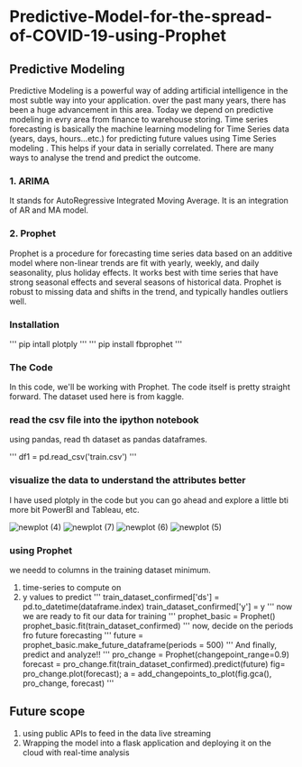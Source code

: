 # Predictive-Model-for-the-spread-of-COVID-19-using-Prophet

## Predictive Modeling
Predictive Modeling is a powerful way of adding artificial intelligence in the most subtle way into your application. over the past many years, there has been a huge advancement in this area. Today we depend on predictive modeling in evry area from finance to warehouse storing.
Time series forecasting is basically the machine learning modeling for Time Series data (years, days, hours…etc.) for predicting future values using Time Series modeling . This helps if your data in serially correlated.
There are many ways to analyse the trend and predict the outcome.
### 1. ARIMA
 It stands for AutoRegressive Integrated Moving Average. It is an integration of AR and MA model. 
 ### 2. Prophet
 Prophet is a procedure for forecasting time series data based on an additive model where non-linear trends are fit with yearly, weekly, and daily seasonality, plus holiday effects. It works best with time series that have strong seasonal effects and several seasons of historical data. Prophet is robust to missing data and shifts in the trend, and typically handles outliers well.

### Installation
'''
pip intall plotply
'''
'''
pip install fbprophet
'''

### The Code
 In this code, we'll be working with Prophet. The code itself is pretty straight forward. The dataset used here is from kaggle.
 
 ### read the csv file into the ipython notebook
 using pandas, read th dataset as pandas dataframes.
 
 '''
 df1 = pd.read_csv('train.csv')
 '''
 
### visualize the data to understand the attributes better
I have used plotply in the code but you can go ahead and explore a little bti more bit PowerBI and Tableau, etc.

![newplot (4)](https://user-images.githubusercontent.com/57868216/87540870-f92fcf00-c6bd-11ea-9aed-6f9fc0e573d3.png)
![newplot (7)](https://user-images.githubusercontent.com/57868216/87542538-b7545800-c6c0-11ea-8035-3400de2a74db.png)
![newplot (6)](https://user-images.githubusercontent.com/57868216/87542540-b7ecee80-c6c0-11ea-983e-2b987e4618fd.png)
![newplot (5)](https://user-images.githubusercontent.com/57868216/87542544-b91e1b80-c6c0-11ea-8563-eab69af4ec77.png)

### using Prophet
we needd to columns in the training dataset minimum. 
1. time-series to compute on
2. y values to predict
'''
train_dataset_confirmed['ds'] = pd.to_datetime(dataframe.index)
train_dataset_confirmed['y']  = y
'''
now we are ready to fit our data for training
'''
prophet_basic = Prophet()
prophet_basic.fit(train_dataset_confirmed)
'''
now, decide on the periods fro future forecasting
'''
future = prophet_basic.make_future_dataframe(periods = 500)
'''
And finally, predict and analyze!!
'''
pro_change = Prophet(changepoint_range=0.9)
forecast = pro_change.fit(train_dataset_confirmed).predict(future)
fig= pro_change.plot(forecast);
a = add_changepoints_to_plot(fig.gca(), pro_change, forecast)
'''
## Future scope
1. using public APIs to feed in the data live streaming
2. Wrapping the model into a flask application and deploying it on the cloud with real-time analysis

